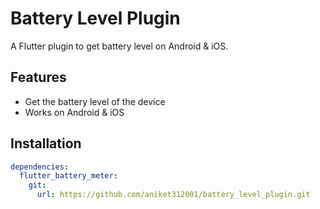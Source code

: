 # Battery Level Plugin

A Flutter plugin to get battery level on Android & iOS.

## Features

- Get the battery level of the device
- Works on Android & iOS

## Installation

```yaml
dependencies:
  flutter_battery_meter:
    git:
      url: https://github.com/aniket312001/battery_level_plugin.git
```
